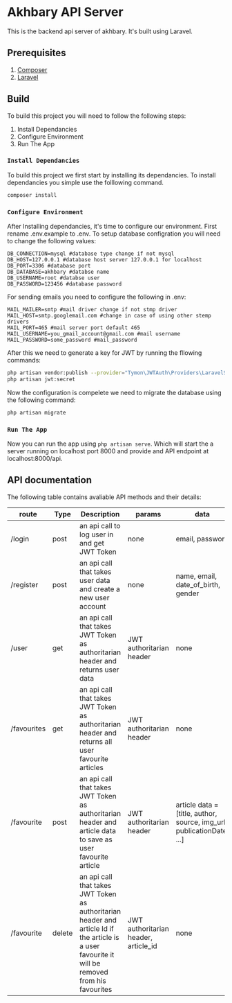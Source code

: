 # Akhbary API Server
This is the backend api server of akhbary. It's built using Laravel.

## Prerequisites
1. [Composer](https://getcomposer.org/download/)
2. [Laravel](https://laravel.com/docs/8.x#installation)

## Build

To build this project you will need to follow the following steps:
1. Install Dependancies
2. Configure Environment
3. Run The App

### `Install Dependancies`

To build this project we first start by installing its dependancies. To install dependancies you simple use the folllowing command.
```bash
composer install
```

### `Configure Environment`

After Installing dependancies, it's time to configure our environment. First rename .env.example to .env. To setup database configration you will need to change the following values:
```
DB_CONNECTION=mysql #database type change if not mysql
DB_HOST=127.0.0.1 #database host server 127.0.0.1 for localhost
DB_PORT=3306 #database port
DB_DATABASE=akhbary #databse name
DB_USERNAME=root #databse user
DB_PASSWORD=123456 #database password
```

For sending emails you need to configure the following in .env:
```
MAIL_MAILER=smtp #mail driver change if not stmp driver
MAIL_HOST=smtp.googlemail.com #change in case of using other stemp drivers
MAIL_PORT=465 #mail server port default 465
MAIL_USERNAME=you_gmail_account@gmail.com #mail username
MAIL_PASSWORD=some_password #mail_password
```

After this we need to generate a key for JWT by running the fllowing commands:
```bash
php artisan vendor:publish --provider="Tymon\JWTAuth\Providers\LaravelServiceProvider"
php artisan jwt:secret
```

Now the configuration is compelete we need to migrate the database using the following command:
```bash
php artisan migrate
```

### `Run The App`

Now you can run the app using `php artisan serve`. Which will start the a server running on localhost port 8000 and provide and API endpoint at localhost:8000/api.

## API documentation

The following table contains avaliable API methods and their details:

| route | Type | Description | params | data |
| ----------- | ----------- | ----------- | ----------- | ----------- |
| /login | post | an api call to log user in and get JWT Token | none | email, password |
| /register | post | an api call that takes user data and create a new user account | none | name, email, date_of_birth, gender |
| /user | get | an api call that takes JWT Token as authoritarian header and returns user data | JWT authoritarian header | none
| /favourites | get | an api call that takes JWT Token as authoritarian header and returns all user favourite articles | JWT authoritarian header | none |
| /favourite | post | an api call that takes JWT Token as authoritarian header and article data to save as user favourite article | JWT authoritarian header | article data = [title, author, source, img_url, publicationDate, ...] |
| /favourite | delete | an api call that takes JWT Token as authoritarian header and article Id if the article is a user favourite it will be removed from his favourites | JWT authoritarian header, article_id | none |
